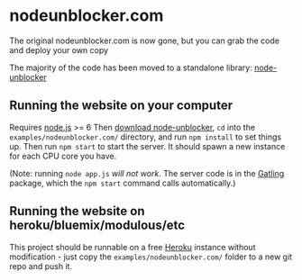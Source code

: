 # nodeunblocker.com
The original nodeunblocker.com is now gone, but you can grab the code and deploy your own copy

The majority of the code has been moved to a standalone library: [node-unblocker](https://github.com/nfriedly/node-unblocker)

## Running the website on your computer

Requires [node.js](http://nodejs.org/) >= 6
Then [download node-unblocker](https://github.com/nfriedly/node-unblocker/archive/master.zip),
`cd` into the `examples/nodeunblocker.com/` directory,
and run `npm install` to set things up.
Then run `npm start` to start the server. It should spawn a new instance for each CPU
core you have.

(Note: running `node app.js` *will not work*. The server code is in the [Gatling](https://npmjs.org/package/gatling)
package, which the `npm start` command calls automatically.)

## Running the website on heroku/bluemix/modulous/etc

This project should be runnable on a free [Heroku](http://www.heroku.com/) instance without
modification - just copy the `examples/nodeunblocker.com/` folder to a new git repo and push it.
